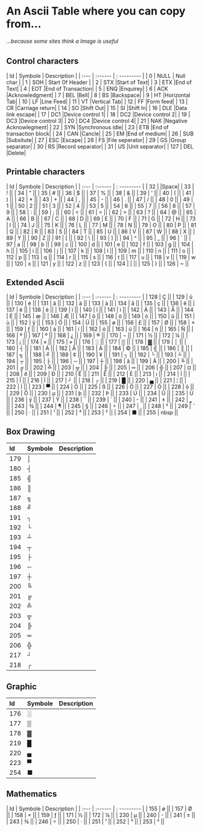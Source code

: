 # An Ascii Table where you can copy from...
###### ...because some sites think a Image is useful



## Control characters

| Id   | Symbole | Description |
| :--- | :------ | : --------- |
| 0    | NULL    | Null char |
| 1    | SOH     | Start Of Header |
| 2    | STX     |Start of Text|
| 3    | ETX     |End of Text|
| 4    | EOT     |End of Transaction|
| 5    | ENQ     |Enquirey|
| 6    | ACK     |Acknowledgment|
| 7    | BEL     |Bell|
| 8    | BS      |Backspace|
| 9    | HT      |Horizontal Tab|
| 10   | LF      |Line Feed|
| 11   | VT      |Vertical Tab|
| 12   | FF      |Form feed|
| 13   | CR      |Carriage return|
| 14   | SO      |Shift Out|
| 15   | SI      |Shift In|
| 16   | DLE     |Data link escape|
| 17   | DC1     |Device control 1|
| 18   | DC2     |Device control 2|
| 19   | DC3     |Device control 3|
| 20   | DC4     |Device control 4|
| 21   | NAK     |Negative Acknowlegment|
| 22   | SYN     |Synchronous idle|
| 23   | ETB     |End of transaction block|
| 24   | CAN     |Cancle|
| 25   | EM      |End of medium|
| 26   | SUB     |Subsitute|
| 27   | ESC     |Escape|
| 28   | FS      |File seperator|
| 29   | GS      |Group separator|
| 30   | RS      |Record separator|
| 31   | US      |Unit separator|
| 127 | DEL |Delete|



## Printable characters
| Id   | Symbole | Description |
| :--- | :------ | : --------- |
| 32   |  |Space|
| 33   | !       ||
| 34   | "       ||
| 35   | #       ||
| 36   | $       ||
| 37   | %       ||
| 38   | &       ||
| 39   | '       ||
| 40   | (       ||
| 41   | ) ||
| 42   | *       ||
| 43   | +       ||
| 44   | ,       ||
| 45   | -       ||
| 46   | .       ||
| 47   | /       ||
| 48   | 0       ||
| 49   | 1       ||
| 50   | 2       ||
| 51   | 3       ||
| 52   | 4       ||
| 53   | 5       ||
| 54   | 6       ||
| 55   | 7       ||
| 56   | 8       ||
| 57   | 9       ||
| 58   | :       ||
| 59   | ;       ||
| 60   | <       ||
| 61   | =       ||
| 62   | >       ||
| 63   | ?       ||
| 64   | @       ||
| 65   | A       ||
| 66   | B       ||
| 67   | C       ||
| 68   | D       ||
| 69   | E       ||
| 70   | F       ||
| 71   | G       ||
| 72   | H       ||
| 73   | I       ||
| 74   | J       ||
| 75   | K       ||
| 76   | L       ||
| 77   | M       ||
| 78   | N       ||
| 79   | O       ||
| 80   | P       ||
| 81   | Q       ||
| 82   | R       ||
| 83   | S       ||
| 84   | T       ||
| 85   | U       ||
| 86   | V       ||
| 87   | W       ||
| 88   | X       ||
| 89   | Y       ||
| 90   | Z       ||
| 91   | [       ||
| 92   | \       ||
| 93   | ]       ||
| 94   | ^       ||
| 95   | _       ||
| 96   | \`      ||
| 97   | a       ||
| 98   | b       ||
| 99   | c       ||
| 100  | d       ||
| 101  | e       ||
| 102  | f       ||
| 103  | g       ||
| 104  | h       ||
| 105  | i       ||
| 106  | j       ||
| 107  | k       ||
| 108  | l       ||
| 109  | m       ||
| 110  | n       ||
| 111  | o       ||
| 112  | p       ||
| 113  | q       ||
| 114  | r       ||
| 115  | s       ||
| 116  | t       ||
| 117  | u       ||
| 118  | v       ||
| 119  | w       ||
| 120  | x       ||
| 121  | y       ||
| 122  | z       ||
| 123  | {       ||
| 124  | \|      ||
| 125  | }       ||
| 126  | ~       ||



## Extended Ascii

| Id   | Symbole | Description |
| :--- | :------ | : --------- |
| 128  | Ç       ||
| 129  | ü       ||
| 130  | é       ||
| 131  | â       ||
| 132  | ä       ||
| 133  | à       ||
| 134  | å       ||
| 135  | ç       ||
| 136  | ê       ||
| 137  | ë       ||
| 138  | è       ||
| 139  | ï       ||
| 140  | î       ||
| 141  | ì       ||
| 142  | Ä       ||
| 143  | Å       ||
| 144  | É       ||
| 145  | æ       ||
| 146  | Æ       ||
| 147  | ô       ||
| 148  | ö       ||
| 149  | ò       ||
| 150  | û       ||
| 151  | ù       ||
| 152  | ÿ       ||
| 153  | Ö       ||
| 154  | Ü       ||
| 155  | ø       ||
| 156  | £       ||
| 157  | Ø       ||
| 158  | ×       ||
| 159  | ƒ       ||
| 160  | á       ||
| 161  | í       ||
| 162  | ó       ||
| 163  | ú       ||
| 164  | ñ       ||
| 165  | Ñ       ||
| 166  | ª       ||
| 167  | º       ||
| 168  | ¿       ||
| 169  | ®       ||
| 170  | ¬       ||
| 171  | ½       ||
| 172  | ¼       ||
| 173  | ¡       ||
| 174  | «       ||
| 175  | »       ||
| 176  | ░       ||
| 177  | ▒       ||
| 178  | ▓       ||
| 179  | │       ||
| 180  | ┤       ||
| 181  | Á       ||
| 182  | Â       ||
| 183  | À       ||
| 184  | ©       ||
| 185  | ╣       ||
| 186  | ║       ||
| 187  | ╗       ||
| 188  | ╝       ||
| 189  | ¢       ||
| 190  | ¥       ||
| 191  | ┐       ||
| 192  | └       ||
| 193  | ┴       ||
| 194  | ┬       ||
| 195  | ├       ||
| 196  | ─       ||
| 197  | ┼       ||
| 198  | ã       ||
| 199  | Ã       ||
| 200  | ╚       ||
| 201  | ╔       ||
| 202  | ╩       ||
| 203  | ╦       ||
| 204  | ╠       ||
| 205  | ═       ||
| 206  | ╬       ||
| 207  | ¤       ||
| 208  | ð       ||
| 209  | Ð       ||
| 210  | Ê       ||
| 211  | Ë       ||
| 212  | È       ||
| 213  | ı       ||
| 214  | Í       ||
| 215  | Î       ||
| 216  | Ï       ||
| 217  | ┘       ||
| 218  | ┌       ||
| 219  | █       ||
| 220  | ▄       ||
| 221  | ¦       ||
| 222  | Ì       ||
| 223  | ▀       ||
| 224  | Ó       ||
| 225  | ß       ||
| 226  | Ô       ||
| 227  | Ò       ||
| 228  | õ       ||
| 229  | Õ       ||
| 230  | µ       ||
| 231  | þ       ||
| 232  | Þ       ||
| 233  | Ú       ||
| 234  | Û       ||
| 235  | Ù       ||
| 236  | ý       ||
| 237  | Ý       ||
| 238  | ¯       ||
| 239  | ´       ||
| 240  | -       ||
| 241  | ±       ||
| 242  | ‗       ||
| 243  | ¾       ||
| 244  | ¶       ||
| 245  | §       ||
| 246  | ÷       ||
| 247  | ¸       ||
| 248  | °       ||
| 249  | ¨       ||
| 250  | ·       ||
| 251  | ¹       ||
| 252  | ³       ||
| 253  | ²       ||
| 254  | ■       ||
| 255  | nbsp    ||



## Box Drawing

| Id   | Symbole | Description |
| :--- | :------ | ----------- |
| 179  | │       ||
| 180  | ┤       ||
| 185  | ╣       ||
| 186  | ║       ||
| 187  | ╗       ||
| 188  | ╝       ||
| 191  | ┐       ||
| 192  | └       ||
| 193  | ┴       ||
| 194  | ┬       ||
| 195  | ├       ||
| 196  | ─       ||
| 197  | ┼       ||
| 200  | ╚       ||
| 201  | ╔       ||
| 202  | ╩       ||
| 203  | ╦       ||
| 204  | ╠       ||
| 205  | ═       ||
| 206  | ╬       ||
| 217  | ┘       ||
| 218  | ┌       ||



## Graphic

| Id   | Symbole | Description |
| :--- | :------ | ----------- |
| 176  | ░       ||
| 177  | ▒       ||
| 178  | ▓       ||
| 219  | █       ||
| 220  | ▄       ||
| 223  | ▀       ||
| 254  | ■       ||



## Mathematics

| Id   | Symbole | Description |
| :--- | :------ | : --------- |
| 155  | ø       ||
| 157  | Ø       ||
| 158  | ×       ||
| 159  | ƒ       ||
| 171  | ½       ||
| 172  | ¼       ||
| 230  | µ       ||
| 240  | -       ||
| 241  | ±       ||
| 243  | ¾       ||
| 246  | ÷       ||
| 250  | ·       ||
| 251  | ¹       ||
| 252  | ³       ||
| 253  | ²       ||
